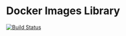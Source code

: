 # Docker Images Library
[![Build Status](https://travis-ci.org/Teketel/docker-lib.svg?branch=master)](https://travis-ci.org/Teketel/docker-lib)
